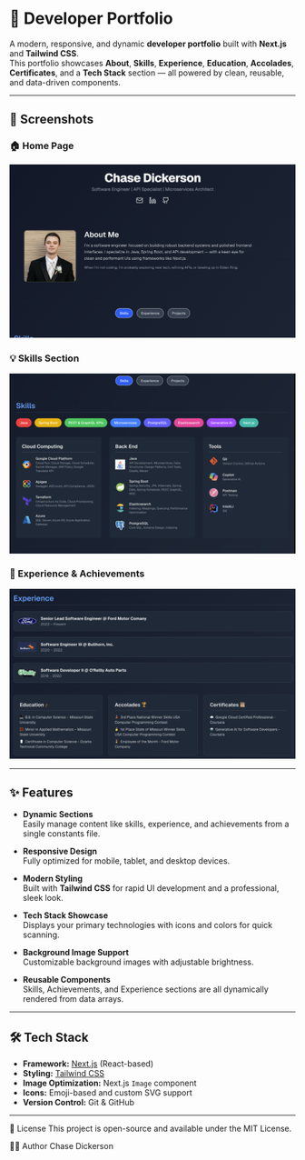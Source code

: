# 🚀 Developer Portfolio

A modern, responsive, and dynamic **developer portfolio** built with **Next.js** and **Tailwind CSS**.  
This portfolio showcases **About**, **Skills**, **Experience**, **Education**, **Accolades**, **Certificates**, and a **Tech Stack** section — all powered by clean, reusable, and data-driven components.

---

## 📸 Screenshots

### 🏠 Home Page
![alt text](image.png)

### 💡 Skills Section
![alt text](image-1.png)

### 📜 Experience & Achievements
![alt text](image-2.png)

---

## ✨ Features

- **Dynamic Sections**  
  Easily manage content like skills, experience, and achievements from a single constants file.
  
- **Responsive Design**  
  Fully optimized for mobile, tablet, and desktop devices.

- **Modern Styling**  
  Built with **Tailwind CSS** for rapid UI development and a professional, sleek look.

- **Tech Stack Showcase**  
  Displays your primary technologies with icons and colors for quick scanning.

- **Background Image Support**  
  Customizable background images with adjustable brightness.

- **Reusable Components**  
  Skills, Achievements, and Experience sections are all dynamically rendered from data arrays.

---

## 🛠️ Tech Stack

- **Framework:** [Next.js](https://nextjs.org/) (React-based)
- **Styling:** [Tailwind CSS](https://tailwindcss.com/)
- **Image Optimization:** Next.js `Image` component
- **Icons:** Emoji-based and custom SVG support
- **Version Control:** Git & GitHub

---


📝 License
This project is open-source and available under the MIT License.

👨‍💻 Author
Chase Dickerson

